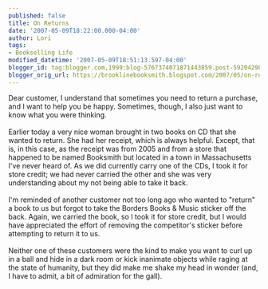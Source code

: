 ```yaml
---
published: false
title: On Returns
date: '2007-05-09T18:22:00.000-04:00'
author: Lori
tags:
- Bookselling Life
modified_datetime: '2007-05-09T18:51:13.597-04:00'
blogger_id: tag:blogger.com,1999:blog-5767374071871443859.post-5920429831934611788
blogger_orig_url: https://brooklinebooksmith.blogspot.com/2007/05/on-returns.html
---
```


Dear customer, I understand that sometimes you need to return a purchase, and I want to help you be happy. Sometimes, though, I also just want to know what you were thinking.<br /><br />Earlier today a very nice woman brought in two books on CD that she wanted to return. She had her receipt, which is always helpful. Except, that is, in this case, as the receipt was from 2005 and from a store that happened to be named Booksmith but located in a town in Massachusetts I've never heard of. As we did currently carry one of the CDs, I took it for store credit; we had never carried the other and she was very understanding about my not being able to take it back.<br /><br />I'm reminded of another customer not too long ago who wanted to "return" a book to us but forgot to take the Borders Books &amp; Music sticker off the back. Again, we carried the book, so I took it for store credit, but I would have appreciated the effort of removing the competitor's sticker before attempting to return it to us.<br /><br />Neither one of these customers were the kind to make you want to curl up in a ball and hide in a dark room or kick inanimate objects while raging at the state of humanity, but they did make me shake my head in wonder (and, I have to admit, a bit of admiration for the gall).